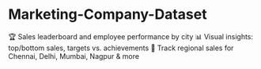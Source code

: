 # Marketing-Company-Dataset
🏆 Sales leaderboard and employee performance by city 📊 Visual insights: top/bottom sales, targets vs. achievements 🌆 Track regional sales for Chennai, Delhi, Mumbai, Nagpur &amp; more
